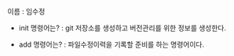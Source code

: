 이름 : 임수정
- init 명령어는?
 : git 저장소를 생성하고 버전관리를 위한 정보를 생성한다.

- add 명령어는?
 : 파일수정이력을 기록할 준비를 하는 명령어이다.
